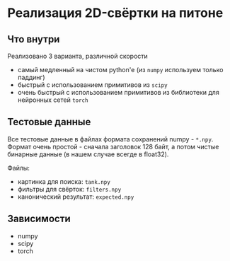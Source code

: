 # Реализация 2D-свёртки на питоне

## Что внутри

Реализовано 3 варианта, различной скорости

- самый медленный на чистом python'e (из `numpy` используем только паддинг)
- быстрый с использованием примитивов из `scipy`
- очень быстрый с использованием примитивов из библиотеки для нейронных сетей `torch`

## Тестовые данные

Все тестовые данные в файлах формата сохранений numpy - `*.npy`.
Формат очень простой - сначала заголовок 128 байт, а потом чистые бинарные данные (в нашем случае всегде в float32).

Файлы:

- картинка для поиска: `tank.npy`
- фильтры для свёрток: `filters.npy`
- канонический результат: `expected.npy`

## Зависимости

- numpy
- scipy
- torch
